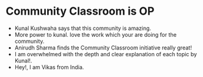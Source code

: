 # Community Classroom is OP

- Kunal Kushwaha says that this community is amazing.
- More power to kunal. love the work which your are doing for the community.
- Anirudh Sharma finds the Community Classroom initiative really great!
- I am overwhelmed with the depth and clear explanation of each topic by Kunal!.
- Hey!, I am Vikas from India.

